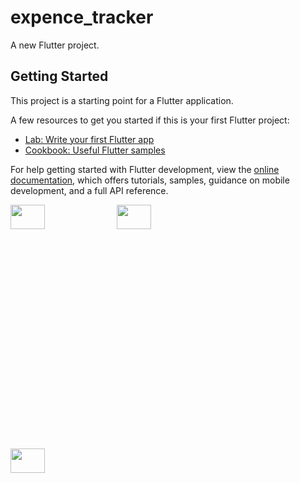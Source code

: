 # expence_tracker

A new Flutter project.

## Getting Started

This project is a starting point for a Flutter application.

A few resources to get you started if this is your first Flutter project:

- [Lab: Write your first Flutter app](https://docs.flutter.dev/get-started/codelab)
- [Cookbook: Useful Flutter samples](https://docs.flutter.dev/cookbook)

For help getting started with Flutter development, view the
[online documentation](https://docs.flutter.dev/), which offers tutorials,
samples, guidance on mobile development, and a full API reference.



<p>
<img src="https://github.com/jeminthesiya/expence_tracker_app/assets/117918175/73f8112f-474f-48b5-96b0-d48c8aa56bc6"height="10%" width ="33%" >
<img src="https://github.com/jeminthesiya/expence_tracker_app/assets/117918175/328dfc0f-1811-4bbd-85b4-5efd66d8a5d3" height="10%" width ="33%" >
<img src="https://github.com/jeminthesiya/expence_tracker_app/assets/117918175/905e0008-31d8-416c-974f-36f6f0f19538" height="10%" width ="33%" >
</p>
